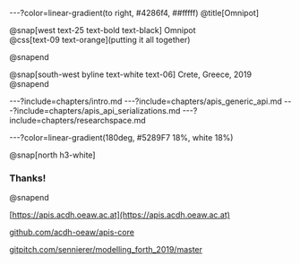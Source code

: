 ---?color=linear-gradient(to right, #4286f4, ##fffff)
@title[Omnipot]

@snap[west text-25 text-bold text-black]
Omnipot<br/>
@css[text-09 text-orange](putting it all together)

@snapend

@snap[south-west byline text-white text-06]
Crete, Greece, 2019
@snapend



---?include=chapters/intro.md
---?include=chapters/apis_generic_api.md
---?include=chapters/apis_api_serializations.md
---?include=chapters/researchspace.md


---?color=linear-gradient(180deg, #5289F7 18%, white 18%)

@snap[north h3-white]
### Thanks!
@snapend

[https://apis.acdh.oeaw.ac.at](https://apis.acdh.oeaw.ac.at)

[github.com/acdh-oeaw/apis-core](https://github.com/acdh-oeaw/apis-core)

[gitpitch.com/sennierer/modelling_forth_2019/master](https://gitpitch.com/sennierer/modelling_forth_2019/master)


